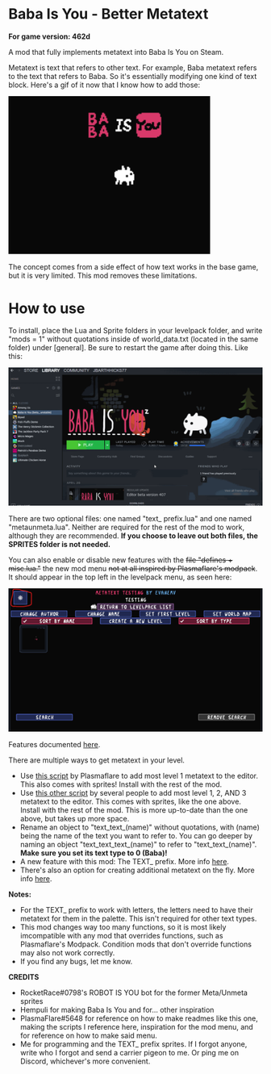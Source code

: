 # Baba Is You - Better Metatext
**For game version: 462d**

A mod that fully implements metatext into Baba Is You on Steam.

Metatext is text that refers to other text. For example, Baba metatext refers to the text that refers to Baba. So it's essentially modifying one kind of text block. Here's a gif of it now that I know how to add those:

<img src="gifs/metatext.gif" alt="gif is not render :(" width="400"/>

The concept comes from a side effect of how text works in the base game, but it is very limited. This mod removes these limitations.

# How to use
To install, place the Lua and Sprite folders in your levelpack folder, and write "mods = 1" without quotations inside of world_data.txt (located in the same folder) under [general]. Be sure to restart the game after doing this. Like this:

<img src="gifs/howtoinstall.gif" alt="gif is not render :(" width="800"/>

There are two optional files: one named "text_ prefix.lua" and one named "metaunmeta.lua". Neither are required for the rest of the mod to work, although they are recommended. **If you choose to leave out both files, the SPRITES folder is not needed.**

You can also enable or disable new features with the ~~file "defines + misc.lua."~~ the new mod menu ~~not at all inspired by Plasmaflare's modpack~~. It should appear in the top left in the levelpack menu, as seen here:

<img src="gifs/menu.png" alt="png is not render :(" width="800"/>

Features documented [here](exfeatures.md).

There are multiple ways to get metatext in your level.
- Use [this script](https://cdn.discordapp.com/attachments/560913551586492475/854541928611971086/metatext.zip) by Plasmaflare to add most level 1 metatext to the editor. This also comes with sprites! Install with the rest of the mod.
- Use [this other script](https://cdn.discordapp.com/attachments/560913551586492475/942916736074780713/metatext.zip) by several people to add most level 1, 2, AND 3 metatext to the editor. This comes with sprites, like the one above. Install with the rest of the mod. This is more up-to-date than the one above, but takes up more space.
- Rename an object to "text_text_(name)" without quotations, with (name) being the name of the text you want to refer to. You can go deeper by naming an object "text_text_text_(name)" to refer to "text_text_(name)". **Make sure you set its text type to 0 (Baba)!**
- A new feature with this mod: The TEXT_ prefix. More info [here](exfeatures.md).
- There's also an option for creating additional metatext on the fly. More info [here](exfeatures.md).

**Notes:**
- For the TEXT_ prefix to work with letters, the letters need to have their metatext for them in the palette. This isn't required for other text types.
- This mod changes way too many functions, so it is most likely imcompatible with any mod that overrides functions, such as Plasmaflare's Modpack. Condition mods that don't override functions may also not work correctly.
- If you find any bugs, let me know.

**CREDITS**
- RocketRace#0798's ROBOT IS YOU bot for the former Meta/Unmeta sprites
- Hempuli for making Baba Is You and for... other inspiration
- PlasmaFlare#5648 for reference on how to make readmes like this one, making the
scripts I reference here, inspiration for the mod menu, and for reference on how to make said menu.
- Me for programming and the TEXT_ prefix sprites.
If I forgot anyone, write who I forgot and send a carrier pigeon to me. Or ping me on Discord, whichever's more convenient.
